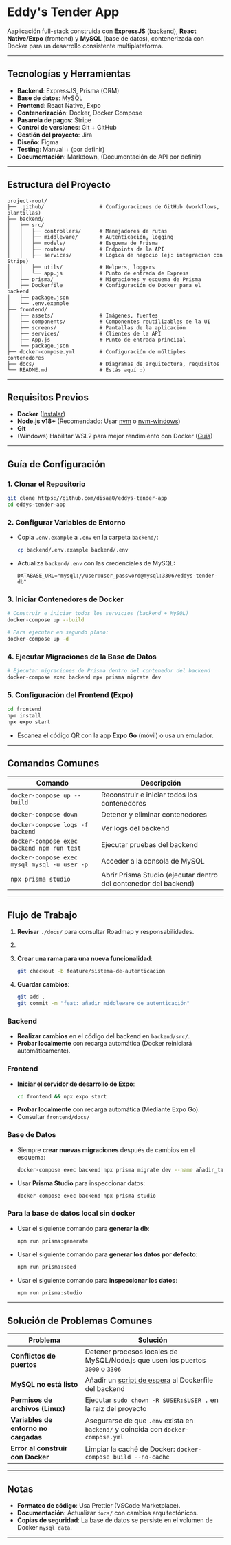 # Eddy's Tender App

Aaplicación full-stack construida con **ExpressJS** (backend), **React Native/Expo** (frontend) y **MySQL** (base de datos), contenerizada con Docker para un desarrollo consistente multiplataforma.

---

## Tecnologías y Herramientas

- **Backend**: ExpressJS, Prisma (ORM)
- **Base de datos**: MySQL
- **Frontend**: React Native, Expo
- **Contenerización**: Docker, Docker Compose
- **Pasarela de pagos**: Stripe
- **Control de versiones**: Git + GitHub
- **Gestión del proyecto**: Jira
- **Diseño**: Figma
- **Testing**: Manual + (por definir)
- **Documentación**: Markdown, (Documentación de API por definir)

---

## Estructura del Proyecto

```
project-root/
├── .github/                  # Configuraciones de GitHub (workflows, plantillas)
├── backend/
│   ├── src/
│   │   ├── controllers/      # Manejadores de rutas
│   │   ├── middleware/       # Autenticación, logging
│   │   ├── models/           # Esquema de Prisma
│   │   ├── routes/           # Endpoints de la API
│   │   ├── services/         # Lógica de negocio (ej: integración con Stripe)
│   │   ├── utils/            # Helpers, loggers
│   │   └── app.js            # Punto de entrada de Express
│   ├── prisma/               # Migraciones y esquema de Prisma
│   ├── Dockerfile            # Configuración de Docker para el backend
│   ├── package.json
│   └── .env.example
├── frontend/
│   ├── assets/               # Imágenes, fuentes
│   ├── components/           # Componentes reutilizables de la UI
│   ├── screens/              # Pantallas de la aplicación
│   ├── services/             # Clientes de la API
│   ├── App.js                # Punto de entrada principal
│   └── package.json
├── docker-compose.yml        # Configuración de múltiples contenedores
├── docs/                     # Diagramas de arquitectura, requisitos
└── README.md                 # Estás aquí :)
```

---

## Requisitos Previos

- **Docker** ([Instalar](https://docs.docker.com/desktop))
- **Node.js v18+** (Recomendado: Usar [nvm](https://github.com/nvm-sh/nvm) o [nvm-windows](https://github.com/coreybutler/nvm-windows))
- **Git**
- (Windows) Habilitar WSL2 para mejor rendimiento con Docker ([Guía](https://learn.microsoft.com/es-es/windows/wsl/install))

---

## Guía de Configuración

### 1. Clonar el Repositorio

```bash
git clone https://github.com/disaa0/eddys-tender-app
cd eddys-tender-app
```

### 2. Configurar Variables de Entorno

- Copia `.env.example` a `.env` en la carpeta `backend/`:
  ```bash
  cp backend/.env.example backend/.env
  ```
- Actualiza `backend/.env` con las credenciales de MySQL:
  ```env
  DATABASE_URL="mysql://user:user_password@mysql:3306/eddys-tender-db"
  ```

### 3. Iniciar Contenedores de Docker

```bash
# Construir e iniciar todos los servicios (backend + MySQL)
docker-compose up --build

# Para ejecutar en segundo plano:
docker-compose up -d
```

### 4. Ejecutar Migraciones de la Base de Datos

```bash
# Ejecutar migraciones de Prisma dentro del contenedor del backend
docker-compose exec backend npx prisma migrate dev
```

### 5. Configuración del Frontend (Expo)

```bash
cd frontend
npm install
npx expo start
```

- Escanea el código QR con la app **Expo Go** (móvil) o usa un emulador.

---

## Comandos Comunes

| Comando                                      | Descripción                                                      |
| -------------------------------------------- | ---------------------------------------------------------------- |
| `docker-compose up --build`                  | Reconstruir e iniciar todos los contenedores                     |
| `docker-compose down`                        | Detener y eliminar contenedores                                  |
| `docker-compose logs -f backend`             | Ver logs del backend                                             |
| `docker-compose exec backend npm run test`   | Ejecutar pruebas del backend                                     |
| `docker-compose exec mysql mysql -u user -p` | Acceder a la consola de MySQL                                    |
| `npx prisma studio`                          | Abrir Prisma Studio (ejecutar dentro del contenedor del backend) |

---

## Flujo de Trabajo

1. **Revisar** `./docs/` para consultar Roadmap y responsabilidades.

2.

3. **Crear una rama para una nueva funcionalidad**:

   ```bash
   git checkout -b feature/sistema-de-autenticacion
   ```

4. **Guardar cambios**:
   ```bash
   git add .
   git commit -m "feat: añadir middleware de autenticación"
   ```

### Backend

- **Realizar cambios** en el código del backend en `backend/src/`.
- **Probar localmente** con recarga automática (Docker reiniciará automáticamente).

### Frontend

- **Iniciar el servidor de desarrollo de Expo**:
  ```bash
  cd frontend && npx expo start
  ```
- **Probar localmente** con recarga automática (Mediante Expo Go).
- Consultar `frontend/docs/`

### Base de Datos

- Siempre **crear nuevas migraciones** después de cambios en el esquema:
  ```bash
  docker-compose exec backend npx prisma migrate dev --name añadir_tabla_usuarios
  ```
- Usar **Prisma Studio** para inspeccionar datos:
  ```bash
  docker-compose exec backend npx prisma studio
  ```

### Para la base de datos local sin docker
- Usar el siguiente comando para **generar la db**:
    ``` bash
    npm run prisma:generate
    ```
- Usar el siguiente comando para **generar los datos por defecto**:
    ``` bash
    npm run prisma:seed
    ```
- Usar el siguiente comando para **inspeccionar los datos**:
    ``` bash
    npm run prisma:studio
    ```

---

## Solución de Problemas Comunes

| Problema                             | Solución                                                                                               |
| ------------------------------------ | ------------------------------------------------------------------------------------------------------ |
| **Conflictos de puertos**            | Detener procesos locales de MySQL/Node.js que usen los puertos `3000` o `3306`                         |
| **MySQL no está listo**              | Añadir un [script de espera](https://docs.docker.com/compose/startup-order/) al Dockerfile del backend |
| **Permisos de archivos (Linux)**     | Ejecutar `sudo chown -R $USER:$USER .` en la raíz del proyecto                                         |
| **Variables de entorno no cargadas** | Asegurarse de que `.env` exista en `backend/` y coincida con `docker-compose.yml`                      |
| **Error al construir con Docker**    | Limpiar la caché de Docker: `docker-compose build --no-cache`                                          |

---

## Notas

- **Formateo de código**: Usa Prettier (VSCode Marketplace).
- **Documentación**: Actualizar `docs/` con cambios arquitectónicos.
- **Copias de seguridad**: La base de datos se persiste en el volumen de Docker `mysql_data`.

---
